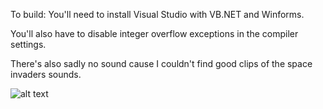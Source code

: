 To build: You'll need to install Visual Studio with VB.NET and Winforms.

You'll also have to disable integer overflow exceptions in the compiler settings.

There's also sadly no sound cause I couldn't find good clips of the space invaders sounds.

![alt text](https://github.com/wheremyfoodat/Square-Invaders/blob/master/image.png?raw=true)
